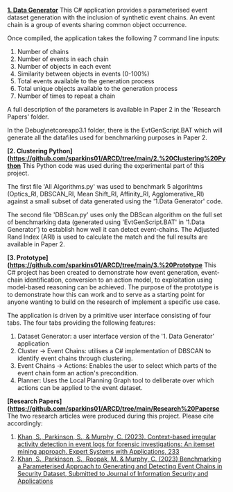 

**[1. Data Generator](https://github.com/sparkins01/ARCD/tree/main/1.%20Data%20Generator)**
This C# application provides a parameterised event dataset generation with the inclusion of synthetic event chains. An event chain is a group of events sharing common object occurrence.

Once compiled, the application takes the following 7 command line inputs:

1. Number of chains
2. Number of events in each chain
3. Number of objects in each event
4. Similarity between objects in events (0-100%)
5. Total events available to the generation process
6. Total unique objects available to the generation process
7. Number of times to repeat a chain

A full description of the parameters is available in Paper 2 in the 'Research Papers' folder.

In the Debug\netcoreapp3.1 folder, there is the EvtGenScript.BAT which will generate all the datafiles used for benchmarking purposes in Paper 2.


**[2. Clustering Python](https://github.com/sparkins01/ARCD/tree/main/2.%20Clustering%20Python**
This Python code was used during the experimental part of this project. 

The first file 'All Algorithms.py' was used to benchmark 5 algorihtms (Optics_RI, DBSCAN_RI, Mean Shift_RI, Affinity_RI, Agglomerative_RI) against a small subset of data generated using the '1.Data Generator' code.

The second file 'DBScan.py' uses only the DBScan algorithm on the full set of benchmarking data (generated using 'EvtGenScript.BAT' in '1.Data Generator') to establish how well it can detect event-chains. The Adjusted Rand Index (ARI) is used to calculate the match and the full results are available in Paper 2.


**[3. Prototype](https://github.com/sparkins01/ARCD/tree/main/3.%20Prototype**
This C# project has been created to demonstrate how event generation, event-chain identification, conversion to an action model, to exploitation using model-based reasoning can be achieved. The purpose of the prototype is to demonstrate how this can work and to serve as a starting point for anyone wanting to build on the research of implement a specific use case.

The application is driven by a primitive user interface consisting of four tabs. The four tabs providing the following features:
 
1. Dataset Generator: a user interface version of the '1. Data Generator' application
2. Cluster -> Event Chains: utilises a C# implementation of DBSCAN to identify event chains through clustering.
3. Event Chains -> Actions: Enables the user to select which parts of the event chain form an action's precondition.
4. Planner: Uses the Local Planning Graph tool to deliberate over which actions can be applied to the event dataset.



**[Research Papers](https://github.com/sparkins01/ARCD/tree/main/Research%20Paperse**
The two research articles were produced during this project. Please cite accordingly:


1.	[Khan, S., Parkinson, S., & Murphy, C. (2023). Context-based irregular activity detection in event logs for forensic investigations: An itemset mining approach. Expert Systems with Applications, 233](https://github.com/sparkins01/ARCD/blob/main/Research%20Papers/Paper%201.pdf) 
2.	[Khan, S., Parkinson, S., Roopak, M. & Murphy, C. (2023) Benchmarking a Parameterised Approach to Generating and Detecting Event Chains in Security Dataset, Submitted to Journal of Information Security and Applications](https://github.com/sparkins01/ARCD/blob/main/Research%20Papers/Paper%202.pdf)
